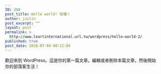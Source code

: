 ```yaml
---
ID: 208
post_title: Hello world! 哈囉！
author: justin
post_excerpt: ""
layout: post
permalink: >
  http://www.leartinternational.url.tw/wordpress/hello-world-2/
published: true
post_date: 2018-07-04 00:11:04
---
```

歡迎來到 WordPress。這是你的第一篇文章。編輯或者刪除本篇文章，然後開始你的部落客生活！